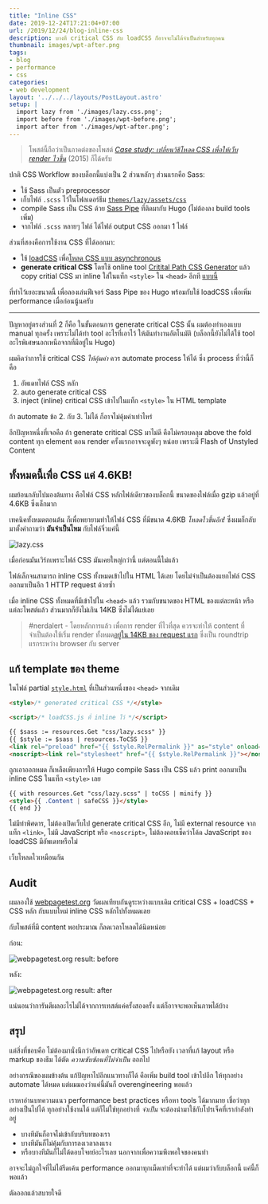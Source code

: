 ```yaml
---
title: "Inline CSS"
date: 2019-12-24T17:21:04+07:00
url: /2019/12/24/blog-inline-css
description: บางที critical CSS กับ loadCSS ก็อาจจะไม่ได้จำเป็นสำหรับทุกคน
thumbnail: images/wpt-after.png
tags:
- blog
- performance
- css
categories:
- web development
layout: '../../../layouts/PostLayout.astro'
setup: |
  import lazy from './images/lazy.css.png';
  import before from './images/wpt-before.png';
  import after from './images/wpt-after.png';
---
```


> โพสต์นี้ถือว่าเป็นภาคต่อของโพสต์ [_Case study: เปลี่ยนวิธีโหลด CSS เพื่อให้เว็บ render ไวขึ้น_](https://armno.in.th/2015/05/04/use-loadcss-to-improve-rendering-performance/) (2015) ก็ได้ครับ

ปกติ CSS Workflow ของบล็อกนี้แบ่งเป็น 2 ส่วนหลักๆ ส่วนแรกคือ Sass:

- ใช้ Sass เป็นตัว preprocessor
- เก็บไฟล์ `.scss` ไว้ในโฟลเดอร์ธีม [`themes/lazy/assets/css`](https://github.com/armno/blog/tree/master/themes/lazy/assets/css)
- compile Sass เป็น CSS ด้วย [Sass Pipe](https://gohugo.io/hugo-pipes/scss-sass/) ที่ติดมากับ Hugo (ไม่ต้องลง build tools เพิ่ม)
- จากไฟล์ `.scss` หลายๆ ไฟล์ ได้ไฟล์ output CSS ออกมา 1 ไฟล์

ส่วนที่สองคือการใช้งาน CSS ที่ได้ออกมา:

- ใช้ [loadCSS](https://github.com/filamentgroup/loadCSS) เพื่อ[โหลด CSS แบบ asynchronous](https://armno.in.th/2015/05/04/use-loadcss-to-improve-rendering-performance/#3--loadcss--css--asynchronous)
- **generate critical CSS** โดยใช้ online tool [Critital Path CSS Generator](https://jonassebastianohlsson.com/criticalpathcssgenerator/)
แล้ว copy critial CSS มา inline ใส่ในแท็ก `<style>` ใน `<head>` อีกที [แบบนี้](https://github.com/armno/blog/blob/3f55490bb0ac275fa02723f4c112e1e811a96a3a/themes/lazy/layouts/partials/style.html#L2)

<p class="message--warning">
ที่ทำไว้เยอะขนาดนี้ เพื่อลองเล่นฟีเจอร์ Sass Pipe ของ Hugo พร้อมกับใช้ loadCSS เพื่อเพิ่ม performance เมื่อก่อนนู้นครับ
</p>

---

ปัญหาอยู่ตรงส่วนที่ 2 ก็คือ ในขั้นตอนการ generate critical CSS นั้น ผมต้องทำเองแบบ manual ทุกครั้ง
เพราะไม่ได้ทำ tool อะไรที่เอาไว้ ให้มันทำงานอัตโนมัติ (บล็อกนี้ยังไม่ได้ใช้ tool อะไรพิเศษนอกเหนือจากที่มีอยู่ใน Hugo)

ผมคิดว่าการใช้ critical CSS _ให้คุ้มค่า_ ควร automate process ให้ได้ ซึ่ง process ที่ว่านี้ก็คือ

1. อัพเดทไฟล์ CSS หลัก
2. auto generate critical CSS
3. inject (inline) critical CSS เข้าไปในแท็ก `<style>` ใน HTML template

ถ้า automate ข้อ 2. กับ 3. ไม่ได้ ก็อาจไม่คุ้มค่าเท่าไหร่

อีกปัญหาหนึ่งที่เจอคือ ถ้า generate critical CSS มาไม่ดี คือไม่ครอบคลุม above the fold content ทุก element
ตอน render ครั้งแรกอาจจะดูพังๆ หน่อย เพราะมี Flash of Unstyled Content

## ทั้งหมดนี้เพื่อ CSS แค่ 4.6KB!

ผมย้อนกลับไปมองต้นทาง คือไฟล์ CSS หลักไฟล์เดียวของบล็อกนี้ ขนาดของไฟล์เมื่อ gzip แล้วอยู่ที่ 4.6KB ซึ่งเล็กมาก

เทคนิคทั้งหมดตอนต้น ก็เพื่อพยายามทำให้ไฟล์ CSS ที่มีขนาด 4.6KB _โหลดไวขึ้นอีก!_ ซึ่งผมก็กลับมาตั้งคำถามว่า **มันจำเป็นไหม** กับไฟล์จิ๋วแค่นี้

<img src={lazy} alt="lazy.css">

เมื่อก่อนมันเวิร์กเพราะไฟล์ CSS มันเคยใหญ่กว่านี้ แต่ตอนนี้ไม่แล้ว

ไฟล์เล็กจนสามารถ inline CSS ทั้งหมดเข้าไปใน HTML ได้เลย โดยไม่จำเป็นต้องแยกไฟล์ CSS ออกมาเป็นอีก 1 HTTP request ด้วยซ้ำ

เมื่อ inline CSS ทั้งหมดที่มีเข้าไปใน `<head>` แล้ว รวมกับขนาดของ HTML ของแต่ละหน้า หรือแต่ละโพสต์แล้ว ส่วนมากก็ยังไม่เกิน 14KB ซึ่งไม่ได้แย่เลย

> #nerdalert - โดยหลักการแล้ว เพื่อการ render ที่ไวที่สุด ควรจะทำให้ content ที่จำเป็นต้องใช้เริ่ม render ทั้งหมด[อยู่ใน 14KB ของ request แรก](https://web.dev/extract-critical-css/) ซึ่งเป็น roundtrip แรกระหว่าง browser กับ server

## แก้ template ของ theme

ในไฟล์ partial [`style.html`](https://github.com/armno/blog/blob/master/themes/lazy/layouts/partials/style.html) ที่เป็นส่วนหนึ่งของ `<head>` จากเดิม

```html
<style>/* generated critical CSS */</style>

<script>/* loadCSS.js ที่ inline ไว้ */</script>

{{ $sass := resources.Get "css/lazy.scss" }}
{{ $style := $sass | resources.ToCSS }}
<link rel="preload" href="{{ $style.RelPermalink }}" as="style" onload='this.onload=null;this.rel="stylesheet"'>
<noscript><link rel="stylesheet" href="{{ $style.RelPermalink }}"></noscript>
```

ถูกเอาออกหมด ก็เหลือเพียงการให้ Hugo compile Sass เป็น CSS แล้ว print ออกมาเป็น inline CSS ในแท็ก `<style>` เลย

```html
{{ with resources.Get "css/lazy.scss" | toCSS | minify }}
<style>{{ .Content | safeCSS }}</style>
{{ end }}
```

ไม่มีท่าพิศดาร, ไม่ต้องเปิดเว็บไป generate critical CSS อีก, ไม่มี external resource จากแท็ก `<link>`, ไม่มี JavaScript หรือ `<noscript>`,
ไม่ต้องคอยเช็คว่าโค้ด JavaScript ของ loadCSS มีอัพเดทหรือไม่

เว็บโหลดไวเหมือนกัน

## Audit

ผมลองใช้ [webpagetest.org](https://webpagetest.org/) วัดผลเทียบกันดูระหว่างแบบเดิม critical CSS + loadCSS + CSS หลัก กับแบบใหม่ inline CSS หลักไปทั้งหมดเลย

กับโพสต์ที่มี content พอประมาณ ก็ลดเวลาโหลดได้นิดหน่อย

ก่อน:

<img src={before} alt="webpagetest.org result: before">

หลัง:

<img src={after} alt="webpagetest.org result: after">

แน่นอนว่าการันตีผลอะไรไม่ได้จากการเทสต์แค่ครั้งสองครั้ง
แต่ก็อาจจะพอเห็นภาพได้บ้าง

## สรุป

แต่สิ่งที่ชอบคือ ไม่ต้องมานั่งนึกว่าอัพเดท critical CSS ไปหรือยัง เวลาที่แก้ layout หรือ markup ของธีม
ได้ตัด _ความซับซ้อนที่ไม่จำเป็น_ ออกไป

อย่างกรณีของผมข้างต้น แก้ปัญหาไปอีกแนวทางก็ได้ คือเพิ่ม build tool เข้าไปอีก ให้ทุกอย่าง automate ได้หมด
แต่ผมมองว่าแค่นี้มันก็ overengineering พอแล้ว

เราหาอ่านบทความแนว performance best practices หรือหา tools ได้มากมาย
เชื่อว่าทุกอย่างเป็นไปได้ ทุกอย่างใช้งานได้
แต่ก็ไม่ใช่ทุกอย่างที่ _จำเป็น_ จะต้องนำมาใช้กับโปรเจ็คที่เรากำลังทำอยู่

- บางทีมันก็อาจไม่เข้ากับบริบทของเรา
- บางทีมันก็ไม่คุ้มกับการลงเวลาลงแรง
- หรือบางทีมันก็ไม่ได้ตอบโจทย์อะไรเลย นอกจากเพื่อความพึงพอใจของคนทำ

อาจจะไม่ถูกใจที่ไม่ได้รีดเค้น performance ออกมาทุกเม็ดเท่าที่จะทำได้
แต่ผมว่ากับบล็อกนี้ แค่นี้ก็พอแล้ว

ตัดออกแล้วสบายใจดี
